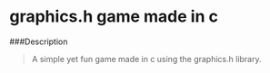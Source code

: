 # graphics.h game made in c
###Description
>A simple yet fun game made in c using the graphics.h library.
